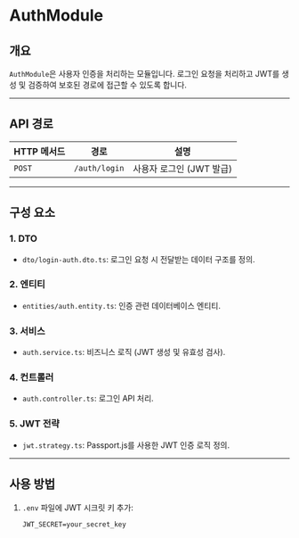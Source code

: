 # **AuthModule**

## **개요**
`AuthModule`은 사용자 인증을 처리하는 모듈입니다. 로그인 요청을 처리하고 JWT를 생성 및 검증하여 보호된 경로에 접근할 수 있도록 합니다.

---

## **API 경로**

| HTTP 메서드 | 경로         | 설명                  |
|-------------|--------------|-----------------------|
| `POST`      | `/auth/login` | 사용자 로그인 (JWT 발급) |

---

## **구성 요소**

### **1. DTO**
- `dto/login-auth.dto.ts`: 로그인 요청 시 전달받는 데이터 구조를 정의.

### **2. 엔티티**
- `entities/auth.entity.ts`: 인증 관련 데이터베이스 엔티티.

### **3. 서비스**
- `auth.service.ts`: 비즈니스 로직 (JWT 생성 및 유효성 검사).

### **4. 컨트롤러**
- `auth.controller.ts`: 로그인 API 처리.

### **5. JWT 전략**
- `jwt.strategy.ts`: Passport.js를 사용한 JWT 인증 로직 정의.

---

## **사용 방법**
1. `.env` 파일에 JWT 시크릿 키 추가:
   ```plaintext
   JWT_SECRET=your_secret_key
